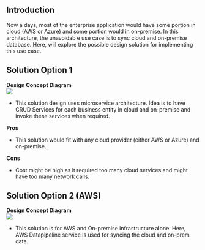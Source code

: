 ## Introduction 
Now a days, most of the enterprise application would have some portion in cloud (AWS or Azure) and some portion would in on-premise. In this architecture, the unavoidable use case is to sync cloud and on-premise database. Here, will explore the possible design solution for implementing this use case. 

## Solution Option 1
**Design Concept Diagram**  
![](https://amvijay.com/images/onprem-cloud-datasync-solution1.jpg)

* This solution design uses microservice architecture. Idea is to have CRUD Services for each business entity in cloud and on-premise and invoke these services when required.

**Pros**
* This solution would fit with any cloud provider (either AWS or Azure) and on-premise.

**Cons**
* Cost might be high as it required too many cloud services and might have too many network calls.

## Solution Option 2 (AWS)
**Design Concept Diagram**  
![](https://amvijay.com/images/onprem-cloud-datasync-solution2.jpg)

* This solution is for AWS and On-premise infrastructure alone. Here, AWS Datapipeline service is used for syncing the cloud and on-prem data. 

